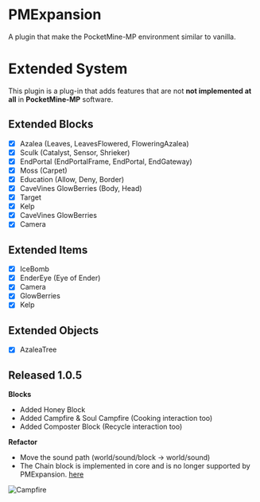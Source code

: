 # PMExpansion
A plugin that make the PocketMine-MP environment similar to vanilla.

# Extended System
This plugin is a plug-in that adds features that are not **not implemented at all** in **PocketMine-MP** software.

## Extended Blocks
- [x] Azalea (Leaves, LeavesFlowered, FloweringAzalea)
- [x] Sculk (Catalyst, Sensor, Shrieker)
- [x] EndPortal (EndPortalFrame, EndPortal, EndGateway)
- [x] Moss (Carpet)
- [x] Education (Allow, Deny, Border)
- [x] CaveVines GlowBerries (Body, Head)
- [x] Target
- [x] Kelp
- [x] CaveVines GlowBerries
- [x] Camera

## Extended Items
- [x] IceBomb
- [x] EnderEye (Eye of Ender)
- [x] Camera
- [x] GlowBerries
- [x] Kelp

## Extended Objects
- [x] AzaleaTree

## Released 1.0.5
**Blocks**
- Added Honey Block
- Added Campfire & Soul Campfire (Cooking interaction too)
- Added Composter Block (Recycle interaction too)

**Refactor**
- Move the sound path (world/sound/block -> world/sound)
- The Chain block is implemented in core and is no longer supported by PMExpansion. [here](https://github.com/pmmp/PocketMine-MP/commit/b3473960b49f397f64ce6cbcc994bf413b2ab4ac)

![Campfire](https://user-images.githubusercontent.com/44698603/209446243-26cfba0b-3d20-42d0-aea1-24e96eeb95f0.png)
